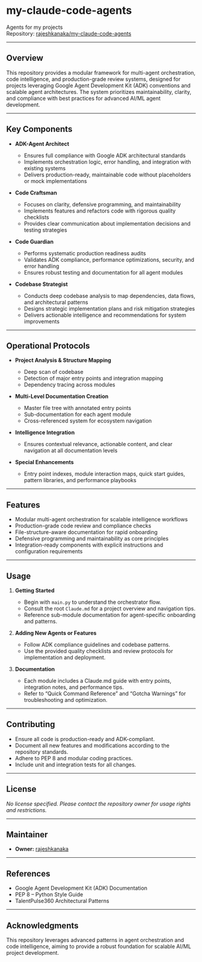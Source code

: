 # my-claude-code-agents

Agents for my projects  
Repository: [rajeshkanaka/my-claude-code-agents](https://github.com/rajeshkanaka/my-claude-code-agents)

---

## Overview

This repository provides a modular framework for multi-agent orchestration, code intelligence, and production-grade review systems, designed for projects leveraging Google Agent Development Kit (ADK) conventions and scalable agent architectures. The system prioritizes maintainability, clarity, and compliance with best practices for advanced AI/ML agent development.

---

## Key Components

- **ADK-Agent Architect**
  - Ensures full compliance with Google ADK architectural standards
  - Implements orchestration logic, error handling, and integration with existing systems
  - Delivers production-ready, maintainable code without placeholders or mock implementations

- **Code Craftsman**
  - Focuses on clarity, defensive programming, and maintainability
  - Implements features and refactors code with rigorous quality checklists
  - Provides clear communication about implementation decisions and testing strategies

- **Code Guardian**
  - Performs systematic production readiness audits
  - Validates ADK compliance, performance optimizations, security, and error handling
  - Ensures robust testing and documentation for all agent modules

- **Codebase Strategist**
  - Conducts deep codebase analysis to map dependencies, data flows, and architectural patterns
  - Designs strategic implementation plans and risk mitigation strategies
  - Delivers actionable intelligence and recommendations for system improvements

---

## Operational Protocols

- **Project Analysis & Structure Mapping**
  - Deep scan of codebase
  - Detection of major entry points and integration mapping
  - Dependency tracing across modules

- **Multi-Level Documentation Creation**
  - Master file tree with annotated entry points
  - Sub-documentation for each agent module
  - Cross-referenced system for ecosystem navigation

- **Intelligence Integration**
  - Ensures contextual relevance, actionable content, and clear navigation at all documentation levels

- **Special Enhancements**
  - Entry point indexes, module interaction maps, quick start guides, pattern libraries, and performance playbooks

---

## Features

- Modular multi-agent orchestration for scalable intelligence workflows
- Production-grade code review and compliance checks
- File-structure-aware documentation for rapid onboarding
- Defensive programming and maintainability as core principles
- Integration-ready components with explicit instructions and configuration requirements

---

## Usage

1. **Getting Started**
   - Begin with `main.py` to understand the orchestrator flow.
   - Consult the root `Claude.md` for a project overview and navigation tips.
   - Reference sub-module documentation for agent-specific onboarding and patterns.

2. **Adding New Agents or Features**
   - Follow ADK compliance guidelines and codebase patterns.
   - Use the provided quality checklists and review protocols for implementation and deployment.

3. **Documentation**
   - Each module includes a Claude.md guide with entry points, integration notes, and performance tips.
   - Refer to “Quick Command Reference” and “Gotcha Warnings” for troubleshooting and optimization.

---

## Contributing

- Ensure all code is production-ready and ADK-compliant.
- Document all new features and modifications according to the repository standards.
- Adhere to PEP 8 and modular coding practices.
- Include unit and integration tests for all changes.

---

## License

*No license specified. Please contact the repository owner for usage rights and restrictions.*

---

## Maintainer

- **Owner:** [rajeshkanaka](https://github.com/rajeshkanaka)

---

## References

- Google Agent Development Kit (ADK) Documentation
- PEP 8 – Python Style Guide
- TalentPulse360 Architectural Patterns

---

## Acknowledgments

This repository leverages advanced patterns in agent orchestration and code intelligence, aiming to provide a robust foundation for scalable AI/ML project development.
